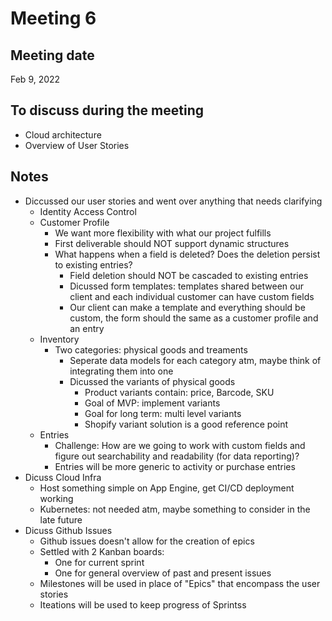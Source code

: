 # Meeting 6

## Meeting date

Feb 9, 2022

## To discuss during the meeting

- Cloud architecture
- Overview of User Stories

## Notes

- Diccussed our user stories and went over anything that needs clarifying
  - Identity Access Control
  - Customer Profile
    - We want more flexibility with what our project fulfills
    - First deliverable should NOT support dynamic structures
    - What happens when a field is deleted? Does the deletion persist to existing entries?
      - Field deletion should NOT be cascaded to existing entries
      - Dicussed form templates: templates shared between our client and each individual customer can have custom fields
      - Our client can make a template and everything should be custom, the form should the same as a customer profile and an entry
  - Inventory
    - Two categories: physical goods and treaments
      - Seperate data models for each category atm, maybe think of integrating them into one
      - Dicussed the variants of physical goods
        - Product variants contain: price, Barcode, SKU
        - Goal of MVP: implement variants
        - Goal for long term: multi level variants
        - Shopify variant solution is a good reference point
  - Entries
    - Challenge: How are we going to work with custom fields and figure out searchability and readability (for data reporting)?
    - Entries will be more generic to activity or purchase entries
- Dicuss Cloud Infra
  - Host something simple on App Engine, get CI/CD deployment working
  - Kubernetes: not needed atm, maybe something to consider in the late future
- Dicuss Github Issues
  - Github issues doesn't allow for the creation of epics
  - Settled with 2 Kanban boards:
    - One for current sprint
    - One for general overview of past and present issues
  - Milestones will be used in place of "Epics" that encompass the user stories
  - Iteations will be used to keep progress of Sprintss
